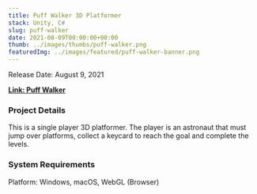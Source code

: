 ```yaml
---
title: Puff Walker 3D Platformer
stack: Unity, C#
slug: puff-walker
date: 2021-08-09T00:00:00+00:00
thumb: ../images/thumbs/puff-walker.png
featuredImg: ../images/featured/puff-walker-banner.png
---
```


Release Date: August 9, 2021

[**Link: Puff Walker**](https://pablomarcel.itch.io/puff-walker)

### Project Details

This is a single player 3D platformer. The player is an astronaut that must jump over platforms, collect a keycard to reach the goal and complete the levels. 

### System Requirements

Platform: Windows, macOS, WebGL (Browser)
